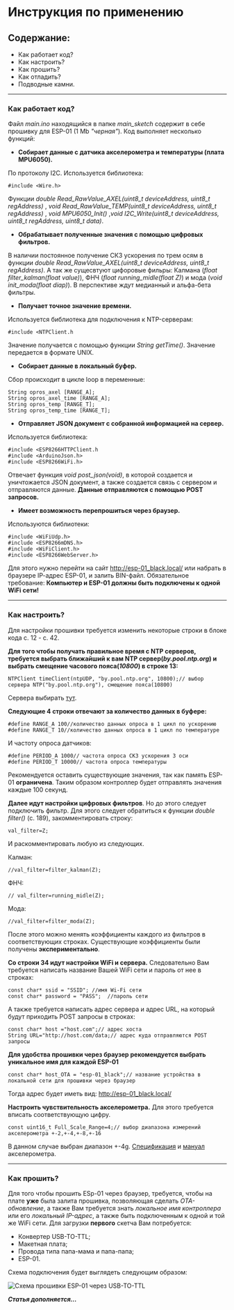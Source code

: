 # Инструкция по применению
## Содержание:
* Как работает код?
* Как настроить?
* Как прошить?
* Как отладить?
* Подводные камни.
---
### Как работает код?
Файл *main.ino* находящийся в папке *main_sketch* содержит в себе прошивку для ESP-01 (1 Mb *"черная"*). Код выполняет несколько функций: 
* **Cобирает данные с датчика акселерометра и температуры (плата MPU6050).**

По протоколу I2C.
Используeтся библиотека:
~~~
#include <Wire.h>  
~~~
Функции *double Read_RawValue_AXEL(uint8_t deviceAddress, uint8_t regAddress)* , *void Read_RawValue_TEMP(uint8_t deviceAddress, uint8_t regAddress)* , *void MPU6050_Init()* ,*void I2C_Write(uint8_t deviceAddress, uint8_t regAddress, uint8_t data)*.
* **Oбрабатывает полученные значения с помощью цифровых фильтров.**

В наличии постоянное получение СКЗ ускорения по трем осям в функции *double Read_RawValue_AXEL(uint8_t deviceAddress, uint8_t regAddress)*. А так же сущесвтуют цифоровые фильры:
Калмана (*float filter_kalman(float value)*), ФНЧ (*float running_midle(float Z)*) и мода (*void init_moda(float diap)*). В перспективе ждут медианный и альфа-бета фильтры. 
* **Получает точное значение времени.**

Используется библиотека для подключения к NTP-серверам:
~~~
#include <NTPClient.h 
~~~
  Значение получается с помощью функции *String getTime()*. Значение передается в формате UNIX.
* **Собирает данные в локальный буфер.**

Сбор происходит в цикле loop в переменные:
~~~
String opros_axel [RANGE_A];
String opros_axel_time [RANGE_A];
String opros_temp [RANGE_T];
String opros_temp_time [RANGE_T];
~~~
* **Отправляет JSON документ с собранной информацией на сервер.**

Используeтся библиотека:
~~~
#include <ESP8266HTTPClient.h
#include <ArduinoJson.h> 
#include <ESP8266WiFi.h> 
~~~
Отвечает функция *void post_json(void)*, в которой создается и уничтожается JSON документ, а также создается связь с сервером и отправляются данные. **Данные отправляются с помощью POST запросов.**
* **Имеет возможность перепрошиться через браузер.**

Используются библиотеки:
~~~
#include <WiFiUdp.h>
#include <ESP8266mDNS.h>
#include <WiFiClient.h>
#include <ESP8266WebServer.h>
~~~
Для этого нужно перейти на сайт http://esp-01_black.local/  или набрать в браузере IP-aдрес ESP-01, и залить BIN-файл. Обязательное требование: **Компьютер и ESP-01 должны быть подключены к одной WiFi сети!**

---
### Как настроить?
Для настройки прошивки требуется изменить некоторые строки в блоке кода с. 12 - с. 42.

**Для того чтобы получать правильное время с NTP cерверов, требуется выбрать ближайший к вам NTP сервер(*by.pool.ntp.org*) и выбрать смещение часового пояса(*10800*) в строке 13:**
~~~
NTPClient timeClient(ntpUDP, "by.pool.ntp.org", 10800);// выбор сервера NTP("by.pool.ntp.org"), cмещение пояса(10800)
~~~
Сервера выбирать [тут](https://www.ntp-servers.net/servers.html).

**Следующие 4 строки отвечают за количество данных в буфере:**
~~~
#define RANGE_A 100//количество данных опроса в 1 цикл по ускорению
#define RANGE_T 10//количество данных опроса в 1 цикл по температуре
~~~
И частоту опроса датчиков:
~~~
#define PERIOD_A 1000// частота опроса СКЗ ускорения 3 оси
#define PERIOD_T 10000// частота опроса температуры
~~~
Рекомендуется оставить существующие значения, так как память ESP-01 **ограничена**. Таким образом контроллер будет отправлять значения каждые 100 секунд.

**Далее идут настройки цифровых фильтров**. Но до этого следует подключить фильтр. Для этого следует обратиться к функции *double filter()* (с. 189), закомментировать строку:
~~~
val_filter=Z;
~~~
И раскомментировать любую из следующих.

Калман:
~~~
//val_filter=filter_kalman(Z);
~~~
ФНЧ:
~~~
// val_filter=running_midle(Z);
~~~
Мода:
~~~
//val_filter=filter_moda(Z);
~~~
После этого можно менять коэффициенты каждого из фильтров в соответствующих строках. Существующие коэффициенты были получены **экспериментально**.

**Со строки 34 идут настройки WiFi и сервера.** Следовательно Вам требуется написать название Вашей WiFi сети и пароль от нее в строках:
~~~
const char* ssid = "SSID"; //имя Wi-Fi сети
const char* password = "PASS";  //пароль cети
~~~
А также требуется написать адрес сервера и адрес URL, на который будут приходить POST запросы в строках:
~~~
const char* host ="host.com";// адрес хоста
String URL="http://host.com/data;// адрес куда отправляются POST запросы
~~~

**Для удобства прошивки через браузер рекомендуется выбрать уникальное имя для каждой ESP-01**
~~~
const char* host_OTA = "esp-01_black";// название устройства в локальной сети для прошивки через браузер 
~~~
Тогда адрес будет иметь вид: http://esp-01_black.local/

**Настроить чувствительность акселерометра.** Для этого требуется вписать соответствующую цифру.
~~~
const uint16_t Full_Scale_Range=4;// выбор диапазона измерений акселерометра +-2,+-4,+-8,+-16
~~~
В данном случае выбран диапазон +-4g. [Спецификация](https://invensense.tdk.com/wp-content/uploads/2015/02/MPU-6000-Datasheet1.pdf) и [мануал](https://invensense.tdk.com/wp-content/uploads/2015/02/MPU-6000-Register-Map1.pdf) акселерометра.

---
### Как прошить?
Для того чтобы прошить ESp-01 через браузер, требуется, чтобы на плате **уже** была залита прошивка, позволяющая сделать *OTA-обновление*, а также Вам требуется знать *локальное имя контроллера* или его *локальный IP-адрес*, а также быть подключенным к одной и той же WiFi сети. Для загрузки **первого** скетча Вам потребуется:
* Конвертер USB-TO-TTL;
* Макетная плата;
* Провода типа папа-мама и папа-папа;
* ESP-01.

Схема подключения будет выглядеть следующим образом:

![Cхема прошивки ESP-01 через USB-TO-TTL](https://github.com/Davidovskii-Nikita/vibroanaliz/blob/master/docs/0001.jpg)

***Статья дополняется...***
